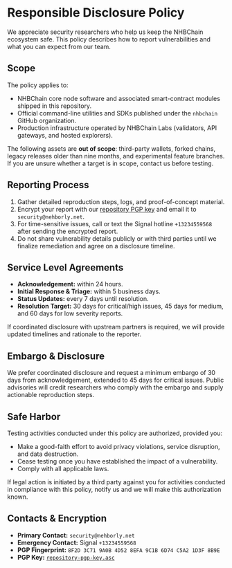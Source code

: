 # Responsible Disclosure Policy

We appreciate security researchers who help us keep the NHBChain ecosystem safe. This policy describes how to report vulnerabilities and what you can expect from our team.

## Scope
The policy applies to:
- NHBChain core node software and associated smart-contract modules shipped in this repository.
- Official command-line utilities and SDKs published under the `nhbchain` GitHub organization.
- Production infrastructure operated by NHBChain Labs (validators, API gateways, and hosted explorers).

The following assets are **out of scope**: third-party wallets, forked chains, legacy releases older than nine months, and experimental feature branches. If you are unsure whether a target is in scope, contact us before testing.

## Reporting Process
1. Gather detailed reproduction steps, logs, and proof-of-concept material.
2. Encrypt your report with our [repository PGP key](./repository-pgp-key.asc) and email it to `security@nehborly.net`.
3. For time-sensitive issues, call or text the Signal hotline `+13234559568` after sending the encrypted report.
4. Do not share vulnerability details publicly or with third parties until we finalize remediation and agree on a disclosure timeline.

## Service Level Agreements
- **Acknowledgement:** within 24 hours.
- **Initial Response & Triage:** within 5 business days.
- **Status Updates:** every 7 days until resolution.
- **Resolution Target:** 30 days for critical/high issues, 45 days for medium, and 60 days for low severity reports.

If coordinated disclosure with upstream partners is required, we will provide updated timelines and rationale to the reporter.

## Embargo & Disclosure
We prefer coordinated disclosure and request a minimum embargo of 30 days from acknowledgement, extended to 45 days for critical issues. Public advisories will credit researchers who comply with the embargo and supply actionable reproduction steps.

## Safe Harbor
Testing activities conducted under this policy are authorized, provided you:
- Make a good-faith effort to avoid privacy violations, service disruption, and data destruction.
- Cease testing once you have established the impact of a vulnerability.
- Comply with all applicable laws.

If legal action is initiated by a third party against you for activities conducted in compliance with this policy, notify us and we will make this authorization known.

## Contacts & Encryption
- **Primary Contact:** `security@nehborly.net`
- **Emergency Contact:** Signal `+13234559568`
- **PGP Fingerprint:** `8F2D 3C71 9A0B 4D52 8EFA 9C1B 6D74 C5A2 1D3F 8B9E`
- **PGP Key:** [`repository-pgp-key.asc`](./repository-pgp-key.asc)

